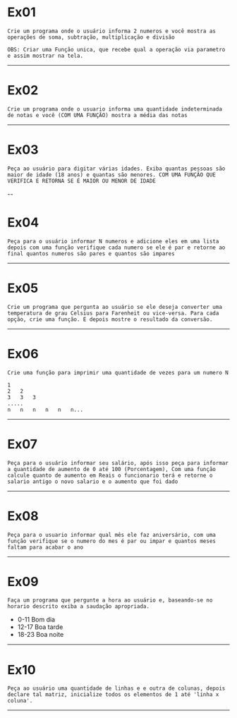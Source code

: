 # Ex01

```text
Crie um programa onde o usuário informa 2 numeros e você mostra as operações de soma, subtração, multiplicação e divisão

OBS: Criar uma Função unica, que recebe qual a operação via parametro
e assim mostrar na tela.
```

---

# Ex02

`Crie um programa onde o usuario informa uma quantidade indeterminada de notas e você (COM UMA FUNÇÃO) mostra a média das notas`

---

# Ex03

`Peça ao usuário para digitar várias idades. Exiba quantas pessoas são maior de idade (18 anos) e quantas são menores. COM UMA FUNÇÃO QUE VERIFICA E RETORNA SE É MAIOR OU MENOR DE IDADE`

--

# Ex04

`Peça para o usuário informar N numeros e adicione eles em uma lista depois com uma função verifique cada numero se ele é par e retorne ao final quantos numeros são pares e quantos são impares`

---

# Ex05

`Crie um programa que pergunta ao usuário se ele deseja converter uma temperatura de grau Celsius para Farenheit ou vice-versa. Para cada opção, crie uma função. E depois mostre o resultado da conversão.`

---

# Ex06

`Crie uma função para imprimir uma quantidade de vezes para um numero N`

```text
1
2   2
3   3   3
.....
n   n   n   n   n   n...
```

---

# Ex07

`Peça para o usuário informar seu salário, após isso peça para informar a quantidade de aumento de 0 até 100 (Porcentagem), Com uma função calcule quanto de aumento em Reais o funcionario terá e retorne o salario antigo o novo salario e o aumento que foi dado`

---

# Ex08

`Peça para o usuario informar qual mês ele faz aniversário, com uma função verifique se o numero do mes é par ou impar e quantos meses faltam para acabar o ano`

---

# Ex09

`Faça um programa que pergunte a hora ao usuário e, baseando-se no horario descrito exiba a saudação apropriada.`

-  0-11 Bom dia
-  12-17 Boa tarde
-  18-23 Boa noite

---

# Ex10

`Peça ao usuário uma quantidade de linhas e e outra de colunas, depois declare tal matriz, inicialize todos os elementos de 1 até 'linha x coluna'. `

---
